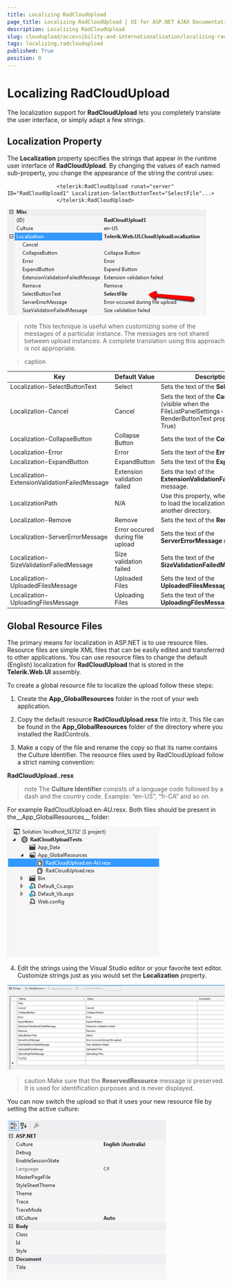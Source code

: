 ```yaml
---
title: Localizing RadCloudUpload
page_title: Localizing RadCloudUpload | UI for ASP.NET AJAX Documentation
description: Localizing RadCloudUpload
slug: cloudupload/accessibility-and-internationalization/localizing-radcloudupload
tags: localizing,radcloudupload
published: True
position: 0
---
```


# Localizing RadCloudUpload



The localization support for __RadCloudUpload__ lets you completely translate the user interface, or simply adapt a few strings.

## Localization Property

The __Localization__ property specifies the strings that appear in the runtime user interface of __RadCloudUpload__. By changing the values of each named sub-property, you change the appearance of the string the control uses:

````ASPNET
	            <telerik:RadCloudUpload runat="server" ID="RadCloudUpload1" Localization-SelectButtonText="SelectFile"...>
	            </telerik:RadCloudUpload>
````

![clouduplaod-localization 0](images/clouduplaod-localization0.png)

>note This technique is useful when customizing some of the messages of a particular instance. The messages are not shared between upload instances. A complete translation using this approach is not appropriate.
>





>caption  

| Key | Default Value | Description |
| ------ | ------ | ------ |
|Localization-SelectButtonText|Select|Sets the text of the __Select__ button.|
|Localization-Cancel|Cancel|Sets the text of the __Cancel__ button. (visible when the FileListPanelSettings-RenderButtonText property is set to True)|
|Localization-CollapseButton|Collapse Button|Sets the text of the __Collapse__ button.|
|Localization-Error|Error|Sets the text of the __Error__ message.|
|Localization-ExpandButton|ExpandButton|Sets the text of the __Expand__ button.|
|Localization-ExtensionValidationFailedMessage|Extension validation failed|Sets the text of the __ExtensionValidationFailedMessage__ message.|
|LocalizationPath|N/A|Use this property, when you need to load the localization files from another directory.|
|Localization-Remove|Remove|Sets the text of the __Remove__ button.|
|Localization-ServerErrorMessage|Error occured during file upload|Sets the text of the __ServerErrorMessage__ message.|
|Localization-SizeValidationFailedMessage|Size validation failed|Sets the text of the __SizeValidationFailedMessage__ .|
|Localization-UploadedFilesMessage|Uploaded Files|Sets the text of the __UploadedFilesMessage__ .|
|Localization-UploadingFilesMessage|Uploading Files|Sets the text of the __UploadingFilesMessage__ .|

## Global Resource Files

The primary means for localization in ASP.NET is to use resource files. Resource files are simple XML files that can be easily edited and transferred to other applications. You can use resource files to change the default (English) localization for __RadCloudUpload__ that is stored in the __Telerik.Web.UI__ assembly.

To create a global resource file to localize the upload follow these steps:

1. Create the __App_GlobalResources__ folder in the root of your web application.

2. Copy the default resource __RadCloudUpload.resx__ file into it. This file can be found in the __App_GlobalResources__ folder of the directory where you installed the RadControls.

3. Make a copy of the file and rename the copy so that its name contains the Culture Identifier. The resource files used by RadCloudUpload follow a strict naming convention:

__RadCloudUpload.<Culture Identifier>.resx__

>note The __Culture Identifier__ consists of a language code followed by a dash and the country code. Example: “en-US”, “fr-CA” and so on.
>


For example RadCloudUpload.en-AU.resx. Both files should be present in the__App_GlobalResources__ folder:

![cloudupload localization app folder area](images/cloudupload_localization_app_folder_area.png)

4. Edit the strings using the Visual Studio editor or your favorite text editor. Customize strings just as you would set the __Localization__ property.

![cloudupload localization editresourcefile](images/cloudupload_localization_editresourcefile.png)

>caution Make sure that the __ReservedResource__ message is preserved. It is used for identification purposes and is never displayed.
>


You can now switch the upload so that it uses your new resource file by setting the active culture:

![cloudupload localization culture](images/cloudupload_localization_culture.png)


